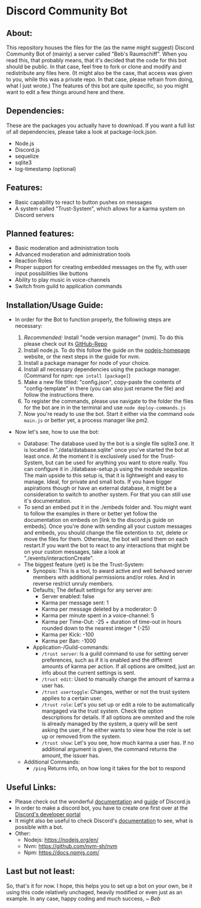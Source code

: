 # Discord Community Bot

## About:
This repository houses the files for the (as the name might suggest) Discord Community Bot of (mainly) a server called "Beb's Raumschiff".
When you read this, that probably means, that it's decided that the code for this bot should be public. In that case, feel free to fork or clone and modify and redistribute any files here. (It might also be the case, that access was given to you, while this was a private repo. In that case, please refrain from doing, what I just wrote.)
The features of this bot are quite specific, so you might want to edit a few things around here and there. 

## Dependencies:
These are the packages you actually have to download. If you want a full list of all dependencies, please take a look at package-lock.json.
- Node.js
- Discord.js
- sequelize 
- sqlite3
- log-timestamp (optional)

## Features:
- Basic capability to react to button pushes on messages
- A system called "Trust-System", which allows for a karma system on Discord servers

## Planned features:
- Basic moderation and administration tools
- Advanced moderation and administration tools
- Reaction Roles
- Proper support for creating embedded messages on the fly, with user input possibilities like buttons
- Ability to play music in voice-channels
- Switch from guild to application commands

## Installation/Usage Guide:
- In order for the Bot to function properly, the following steps are necessary:
    1. *Recommended:*  Install "node version manager" (nvm). To do this please check out its [GitHub-Repo](https://github.com/nvm-sh/nvm "GitHub-Repo")
    2. Install node.js. To do this follow the guide on the  [nodejs-homepage](https://nodejs.org/en/ "nodejs-homepage") website, or the next steps in the guide for nvm.
    3. Install a package manager for node of your choice.
    4. Install all necessary dependencies using the package manager. (Command for npm: `npm intall [package]`)
    5. Make a new file titled: "config.json", copy-paste the contents of "config-template" in there (you can also just rename the file) and follow the instructions there.
    6. To register the commands, please use navigate to the folder the files for the bot are in in the terminal and use `node deploy-commands.js`
    7. Now you're ready to use the bot. Start it either via the command `node main.js` or better yet, a process manager like pm2.

- Now let's see, how to use the bot:
    - Database: The database used by the bot is a single file sqlite3 one. It is located in "./data/database.sqlite" once you've started the bot at least once. At the moment it is exclusively used for the Trust-System, but can be used for anything you want to store really. You can configure it in ./database-setup.js using the module sequelize. The main upside to this setup is, that it is lightweight and easy to manage. Ideal, for private and small bots. If you have bigger aspirations though or have an external database, it might be a consideration to switch to another system. For that you can still use it's documentation.
    - To send an embed put it in the ./embeds folder and. You might want to follow the examples in there or better yet follow the documentation on  embeds on [link to the discord.js guide on embeds]. Once you're done with sending all your custom messages and embeds, you should change the file extention to .txt, delete or move the files for them. Otherwise, the bot will send them on each restart.If you want the bot to react to any interactions that might be on your custom messages, take a look at "./events/interactionCreate".
    - The biggest feature (yet) is be the Trust-System:
        - Synopsis: This is a tool, to award active and well behaved server members with additional permissions and/or roles. And in reverse restrict unruly members.
        - Defaults; The default settings for any server are:
            - Server enabled: false
            - Karma per message sent: 1
            - Karma per message deleted by a moderator: 0
            - Karma per minute spent in a voice-channel: 5
            - Karma per Time-Out: -25 + duration of time-out in hours rounded down to the nearest integer * (-25)
            - Karma per Kick: -100
            - Karma per Ban: -1000
        - Application-/Guild-commands:
            - `/trust server`: Is a guild command to use for setting server preferences, such as if it is enabled and the different amounts of karma per action. If all options are omitted, just an info about the current settings is sent.
            - `/trust edit`: Used to manually change the amount of karma a user has.
            - `/trust usertoggle`: Changes, wether or not the trust system applies to a certain user.
            - `/trust role`: Let's you set up or edit a role to be automatically mangaged via the trust system. Check the option descriptions for details. If all options are ommited and the role is already managed by the system, a query will be sent asking the user, if he either wants to view how the role is set up or removed from the system.
            - `/trust show`: Let's you see, how much karma a user has. If no additional argument is given, the command returns the amount, the issuer has.
    - Additional Commands: 
        - `/ping` Returns info, on how long it takes for the bot to respond

## Useful Links:
- Please check out the wonderful [documentation](https://discord.js.org/#/docs/main/stable/general/welcome "documentation") and [guide](https://discordjs.guide/ "guide") of Discord.js
- In order to make a discord bot, you have to create one first over at the [Discord's developer portal](https://discord.com/login?redirect_to=%2Fdevelopers%2Fapplications "Discord's developer portal")
- It might also be useful to check Discord's [documentation](https://discord.com/developers/docs/intro "documentation") to see, what is possible with a bot.
- Other:
	- Nodejs: https://nodejs.org/en/
	- Nvm: https://github.com/nvm-sh/nvm
	- Npm: https://docs.npmjs.com/

## Last but not least:

So, that's it for now. I hope, this helps you to set up a bot on your own, be it using this code relatively unchaged, heavily modified or even just as an example.
In any case, happy coding and much success,
*~ Beb*